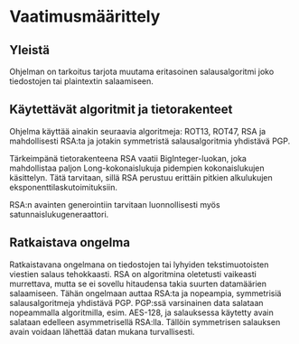 # Vaatimusmäärittely

## Yleistä
Ohjelman on tarkoitus tarjota muutama eritasoinen salausalgoritmi joko tiedostojen tai plaintextin salaamiseen.

## Käytettävät algoritmit ja tietorakenteet
Ohjelma käyttää ainakin seuraavia algoritmeja: ROT13, ROT47, RSA ja mahdollisesti RSA:ta ja jotakin symmetristä salausalgoritmia yhdistävä PGP.

Tärkeimpänä tietorakenteena RSA vaatii BigInteger-luokan, joka mahdollistaa paljon Long-kokonaislukuja pidempien kokonaislukujen käsittelyn. Tätä tarvitaan, sillä RSA perustuu erittäin pitkien alkulukujen eksponenttilaskutoimituksiin.

RSA:n avainten generointiin tarvitaan luonnollisesti myös satunnaislukugeneraattori.

## Ratkaistava ongelma
Ratkaistavana ongelmana on tiedostojen tai lyhyiden tekstimuotoisten viestien salaus tehokkaasti. RSA on algoritmina oletetusti vaikeasti murrettava, mutta se ei sovellu hitaudensa takia suurten datamäärien salaamiseen. Tähän ongelmaan auttaa RSA:ta ja nopeampia, symmetrisiä salausalgoritmeja yhdistävä PGP. PGP:ssä varsinainen data salataan nopeammalla algoritmilla, esim. AES-128, ja salauksessa käytetty avain salataan edelleen asymmetrisellä RSA:lla. Tällöin symmetrisen salauksen avain voidaan lähettää datan mukana turvallisesti.
